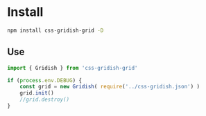 # Install

```bash
npm install css-gridish-grid -D
```

## Use

```javascript
import { Gridish } from 'css-gridish-grid'

if (process.env.DEBUG) {
    const grid = new Gridish( require('../css-gridish.json') )
    grid.init()
    //grid.destroy()
}
```
